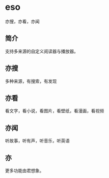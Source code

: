 # eso

亦搜，亦看，亦闻

## 简介

支持多来源的自定义阅读器与播放器。

## 亦搜

多种来源，有搜索，有发现

## 亦看

看文字，看小说，看图片，看壁纸，看漫画，看视频

## 亦闻

听故事，听有声，听音乐，听英语

## 亦

更多功能由君想象。
